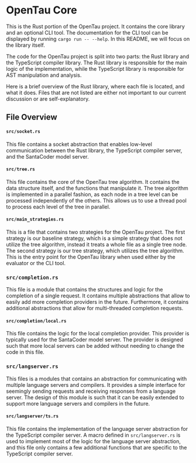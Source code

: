 # OpenTau Core

This is the Rust portion of the OpenTau project. It contains the core library
and an optional CLI tool. The documentation for the CLI tool can be displayed
by running `cargo run -- --help`. In this README, we will focus on the library
itself.

The code for the OpenTau project is split into two parts: the Rust library and
the TypeScript compiler library. The Rust library is responsible for the main
logic of the implementation, while the TypeScript library is responsible for
AST manipulation and analysis.

Here is a brief overview of the Rust library, where each file is located, and
what it does. Files that are not listed are either not important to our current
discussion or are self-explanatory.

## File Overview

#### `src/socket.rs`

This file contains a socket abstraction that enables low-level communication between the
Rust library, the TypeScript compiler server, and the SantaCoder model server.

#### `src/tree.rs`

This file contains the core of the OpenTau tree algorithm. It contains the
data structure itself, and the functions that manipulate it. The tree algorithm
is implemented in a parallel fashion, as each node in a tree level can be
processed independently of the others. This allows us to use a thread pool to
process each level of the tree in parallel.

#### `src/main_strategies.rs`

This is a file that contains two strategies for the OpenTau project. The first
strategy is our baseline strategy, which is a simple strategy that does not
utilize the tree algorithm, instead it treats a whole file as a single tree node.
The second strategy is our tree strategy, which utilizes the tree algorithm. This
is the entry point for the OpenTau library when used either by the evaluator or
the CLI tool.

### `src/completion.rs`

This file is a module that contains the structures and logic for the
completion of a single request. It contains multiple abstractions that
allow to easily add more completion providers in the future. Furthermore,
it contains additional abstractions that allow for multi-threaded completion
requests.

#### `src/completion/local.rs`

This file contains the logic for the local completion provider. This provider
is typically used for the SantaCoder model server. The provider is designed such that
more local servers can be added without needing to change the code in this file.

### `src/langserver.rs`

This files is a modules that contains an abstraction for communicating with
multiple language servers and compilers. It provides a simple interface for
seemingly sending requests and receiving responses from a language server.
The design of this module is such that it can be easily extended to support
more language servers and compilers in the future.

#### `src/langserver/ts.rs`

This file contains the implementation of the language server abstraction for
the TypeScript compiler server. A macro defined in `src/langserver.rs` is used
to implement most of the logic for the language server abstraction, and this
file only contains a few additional functions that are specific to the
TypeScript compiler server.

